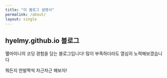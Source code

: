 ```yaml
---
title: "이 블로그 설명서"
permalink: /about/
layout: single
---
```



## hyelmy.github.io 블로그



혤마이니의 코딩 경험을 담는 블로그입니다!
많이 부족하더라도 열심히 노력해보겠습니다

뭐든지 한발짝씩 차근차근 해보자!

 
